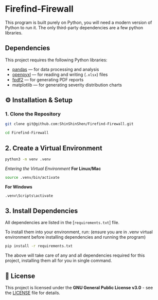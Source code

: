 # Firefind-Firewall

This program is built purely on Python, you will need a modern version of Python to run it. The only third-party dependencies are a few python libraries.

## Dependencies

This project requires the following Python libraries:

- [pandas](https://pandas.pydata.org/) — for data processing and analysis  
- [openpyxl](https://openpyxl.readthedocs.io/) — for reading and writing (`.xlsx`) files  
- [fpdf2](https://py-pdf.github.io/fpdf2/) — for generating PDF reports 
- matplotlib — for generating severity distribution charts 


## ⚙️ Installation & Setup
### 1. Clone the Repository
```bash
git clone git@github.com:ShinShinShen/Firefind-Firewall.git

cd Firefind-Firewall
```
## 2. Create a Virtual Environment
```bash
python3 -m venv .venv
```

*Entering the Virtual Environment*
**For Linux/Mac**
```bash
source .venv/bin/activate   
```
**For Windows**
```bash
.venv\Scripts\activate      
```

## 3. Install Dependencies 

All dependencies are listed in the [`requirements.txt`] file.  

To install them into your environment, run:
(ensure you are in .venv virtual environment before installing dependencies and running the program)

```bash
pip install -r requirements.txt
```
The above will take care of any and all dependencies required for this project, installing them all for you in single command.





## 📜 License
This project is licensed under the **GNU General Public License v3.0** - see the [LICENSE](LICENSE) file for details.
